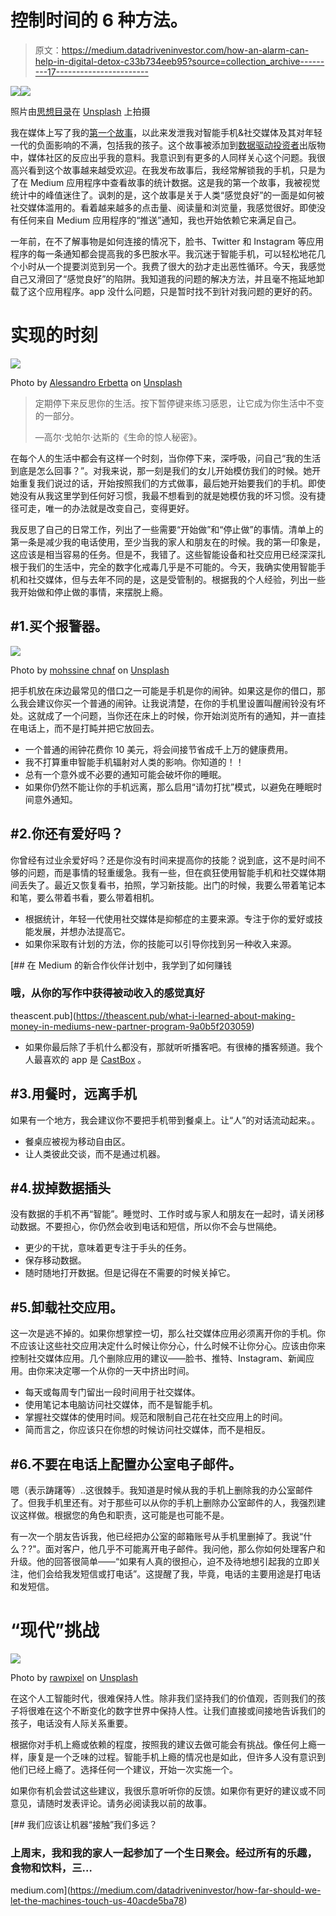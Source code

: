 # 控制时间的 6 种方法。

> 原文：<https://medium.datadriveninvestor.com/how-an-alarm-can-help-in-digital-detox-c33b734eeb95?source=collection_archive---------17----------------------->

[![](img/4b0fe964c5b4b902b944293b103c3589.png)](http://www.track.datadriveninvestor.com/181206BYellow)![](img/c639a7bf14444fea2c991d16838be031.png)

照片由[思想目录](https://unsplash.com/@thoughtcatalog?utm_source=medium&utm_medium=referral)在 [Unsplash](https://unsplash.com?utm_source=medium&utm_medium=referral) 上拍摄

我在媒体上写了我的[第一个故事](https://medium.com/datadriveninvestor/how-far-should-we-let-the-machines-touch-us-40acde5ba78)，以此来发泄我对智能手机&社交媒体及其对年轻一代的负面影响的不满，包括我的孩子。这个故事被添加到[数据驱动投资者](https://medium.com/datadriveninvestor)出版物中，媒体社区的反应出乎我的意料。我意识到有更多的人同样关心这个问题。我很高兴看到这个故事越来越受欢迎。在我发布故事后，我经常解锁我的手机，只是为了在 Medium 应用程序中查看故事的统计数据。这是我的第一个故事，我被视觉统计中的峰值迷住了。讽刺的是，这个故事是关于人类“感觉良好”的一面是如何被社交媒体滥用的。看着越来越多的点击量、阅读量和浏览量，我感觉很好。即使没有任何来自 Medium 应用程序的“推送”通知，我也开始依赖它来满足自己。

一年前，在不了解事物是如何连接的情况下，脸书、Twitter 和 Instagram 等应用程序的每一条通知都会提高我的多巴胺水平。我沉迷于智能手机，可以轻松地花几个小时从一个提要浏览到另一个。我费了很大的劲才走出恶性循环。今天，我感觉自己又滑回了“感觉良好”的陷阱。我知道我的问题的解决方法，并且毫不拖延地卸载了这个应用程序。app 没什么问题，只是暂时找不到针对我问题的更好的药。

# 实现的时刻

![](img/7b1e78479ac339942aacb7efe84e2872.png)

Photo by [Alessandro Erbetta](https://unsplash.com/@alessandroerbetta?utm_source=medium&utm_medium=referral) on [Unsplash](https://unsplash.com?utm_source=medium&utm_medium=referral)

> 定期停下来反思你的生活。按下暂停键来练习感恩，让它成为你生活中不变的一部分。
> 
> —高尔·戈帕尔·达斯的《生命的惊人秘密》。

在每个人的生活中都会有这样一个时刻，当你停下来，深呼吸，问自己“我的生活到底是怎么回事？”。对我来说，那一刻是我们的女儿开始模仿我们的时候。她开始重复我们说过的话，开始按照我们的方式做事，最后她开始要我们的手机。即使她没有从我这里学到任何好习惯，我最不想看到的就是她模仿我的坏习惯。没有捷径可走，唯一的办法就是改变自己，变得更好。

我反思了自己的日常工作，列出了一些需要“开始做”和“停止做”的事情。清单上的第一条是减少我的电话使用，至少当我的家人和朋友在的时候。我的第一印象是，这应该是相当容易的任务。但是不，我错了。这些智能设备和社交应用已经深深扎根于我们的生活中，完全的数字化戒毒几乎是不可能的。今天，我确实使用智能手机和社交媒体，但与去年不同的是，这是受管制的。根据我的个人经验，列出一些我开始做和停止做的事情，来摆脱上瘾。

## #1.买个报警器。

![](img/bce71f68b3162b3e9b8314d0427560dc.png)

Photo by [mohssine chnaf](https://unsplash.com/@mohssinechnaf?utm_source=medium&utm_medium=referral) on [Unsplash](https://unsplash.com?utm_source=medium&utm_medium=referral)

把手机放在床边最常见的借口之一可能是手机是你的闹钟。如果这是你的借口，那么我会建议你买一个普通的闹钟。让我说清楚，在你的手机里设置叫醒闹铃没有坏处。这就成了一个问题，当你还在床上的时候，你开始浏览所有的通知，并一直挂在电话上，而不是打盹并把它放回去。

*   一个普通的闹钟花费你 10 美元，将会间接节省成千上万的健康费用。
*   我不打算重申智能手机辐射对人类的影响。你知道的！！
*   总有一个意外或不必要的通知可能会破坏你的睡眠。
*   如果你仍然不能让你的手机远离，那么启用“请勿打扰”模式，以避免在睡眠时间意外通知。

## #2.你还有爱好吗？

你曾经有过业余爱好吗？还是你没有时间来提高你的技能？说到底，这不是时间不够的问题，而是事情的轻重缓急。我有一些，但在疯狂使用智能手机和社交媒体期间丢失了。最近又恢复看书，拍照，学习新技能。出门的时候，我要么带着笔记本和笔，要么带着书看，要么带着相机。

*   根据统计，年轻一代使用社交媒体是抑郁症的主要来源。专注于你的爱好或技能发展，并想办法提高它。
*   如果你采取有计划的方法，你的技能可以引导你找到另一种收入来源。

[](https://theascent.pub/what-i-learned-about-making-money-in-mediums-new-partner-program-9a0b5f203059) [## 在 Medium 的新合作伙伴计划中，我学到了如何赚钱

### 哦，从你的写作中获得被动收入的感觉真好

theascent.pub](https://theascent.pub/what-i-learned-about-making-money-in-mediums-new-partner-program-9a0b5f203059) 

*   如果你最后除了手机什么都没有，那就听听播客吧。有很棒的播客频道。我个人最喜欢的 app 是 [CastBox](https://castbox.fm/) 。

## #3.用餐时，远离手机

如果有一个地方，我会建议你不要把手机带到餐桌上。让“人”的对话流动起来。。

*   餐桌应被视为移动自由区。
*   让人类彼此交谈，而不是通过机器。

## #4.拔掉数据插头

没有数据的手机不再“智能”。睡觉时、工作时或与家人和朋友在一起时，请关闭移动数据。不要担心，你仍然会收到电话和短信，所以你不会与世隔绝。

*   更少的干扰，意味着更专注于手头的任务。
*   保存移动数据。
*   随时随地打开数据。但是记得在不需要的时候关掉它。

## #5.卸载社交应用。

这一次是逃不掉的。如果你想掌控一切，那么社交媒体应用必须离开你的手机。你不应该让这些社交应用决定什么时候让你分心，什么时候不让你分心。应该由你来控制社交媒体应用。几个删除应用的建议——脸书、推特、Instagram、新闻应用。由你来决定哪一个从你的一天中挤出时间。

*   每天或每周专门留出一段时间用于社交媒体。
*   使用笔记本电脑访问社交媒体，而不是智能手机。
*   掌握社交媒体的使用时间。规范和限制自己花在社交应用上的时间。
*   简而言之，你应该只在你想的时候访问社交媒体，而不是相反。

## #6.不要在电话上配置办公室电子邮件。

嗯（表示踌躇等）..这很棘手。我知道是时候从我的手机上删除我的办公室邮件了。但我手机里还有。对于那些可以从你的手机上删除办公室邮件的人，我强烈建议这样做。根据您的角色和职责，这可能是也可能不是。

有一次一个朋友告诉我，他已经把办公室的邮箱账号从手机里删掉了。我说“什么？?"。面对客户，他几乎不可能离开电子邮件。我问他，那么你如何处理客户和升级。他的回答很简单——“如果有人真的很担心，迫不及待地想引起我的立即关注，他们会给我发短信或打电话”。这提醒了我，毕竟，电话的主要用途是打电话和发短信。

# “现代”挑战

![](img/c5dab012e605fa716cf650150f8d60a3.png)

Photo by [rawpixel](https://unsplash.com/@rawpixel?utm_source=medium&utm_medium=referral) on [Unsplash](https://unsplash.com?utm_source=medium&utm_medium=referral)

在这个人工智能时代，很难保持人性。除非我们坚持我们的价值观，否则我们的孩子将很难在这个不断变化的数字世界中保持人性。让我们直接或间接地告诉我们的孩子，电话没有人际关系重要。

根据你对手机上瘾或依赖的程度，按照我的建议去做可能会有挑战。像任何上瘾一样，康复是一个乏味的过程。智能手机上瘾的情况也是如此，但许多人没有意识到他们已经上瘾了。选择任何一个建议，开始一次实施一个。

如果你有机会尝试这些建议，我很乐意听听你的反馈。如果你有更好的建议或不同意见，请随时发表评论。请务必阅读我以前的故事。

[](https://medium.com/datadriveninvestor/how-far-should-we-let-the-machines-touch-us-40acde5ba78) [## 我们应该让机器“接触”我们多远？

### 上周末，我和我的家人一起参加了一个生日聚会。经过所有的乐趣，食物和饮料，三…

medium.com](https://medium.com/datadriveninvestor/how-far-should-we-let-the-machines-touch-us-40acde5ba78)